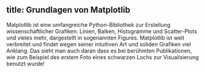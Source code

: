 title: Grundlagen von Matplotlib
---
Matplotlib ist eine umfangreiche Python-Bibliothek zur Erstellung wissenschaftlicher Grafiken:
Linien, Balken, Histogramme und Scatter-Plots und vieles mehr, dargestellt in sogenannten Figures.
Matplotlib ist weit verbreitet und findet wegen seiner intuitiven Art und soliden Grafiken viel Anklang. 
Das sieht man auch daran dass es bei berühmten Publikationen, wie zum Beispiel des erstem Foto eines schwarzen Lochs zur Visualisierung benutzt wurde!